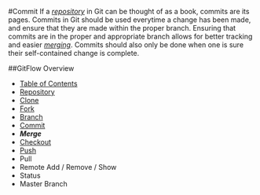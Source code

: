 #Commit
If a [*repository*](./Repository.md) in Git can be thought of as a book, commits are its pages. 
Commits in Git should be used everytime a change has been made, and ensure that they are made within the proper branch.
Ensuring that commits are in the proper and appropriate branch allows for better tracking and easier [*merging*](./Merges.md). 
Commits should also only be done when one is sure their self-contained change is complete. 

##GitFlow Overview
* [Table of Contents](./README.MD)
* [Repository](./Repository.md)
* [Clone](./Clones.md)
* [Fork](./Forks.md)
* [Branch](./Branches.md)
* [Commit](./Commits.md)
* _**Merge**_
* [Checkout](./Checkout.md)
* [Push](./Push.md)
* Pull 
* Remote Add / Remove / Show
* Status
* Master Branch
